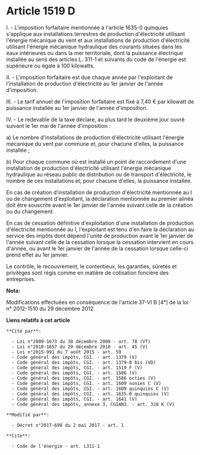 # Article 1519 D

I. - L'imposition forfaitaire mentionnée à l'article 1635-0 quinquies s'applique aux installations terrestres de production
d'électricité utilisant l'énergie mécanique du vent et aux installations de production d'électricité utilisant l'énergie
mécanique hydraulique des courants situées dans les eaux intérieures ou dans la mer territoriale, dont la puissance
électrique installée au sens des articles L. 311-1 et suivants du code de l'énergie est supérieure ou égale à 100 kilowatts.

II. - L'imposition forfaitaire est due chaque année par l'exploitant de l'installation de production d'électricité au 1er
janvier de l'année d'imposition.

III. - Le tarif annuel de l'imposition forfaitaire est fixé à 7,40 € par kilowatt de puissance installée au 1er janvier de
l'année d'imposition.

IV. - Le redevable de la taxe déclare, au plus tard le deuxième jour ouvré suivant le 1er mai de l'année d'imposition :

a) Le nombre d'installations de production d'électricité utilisant l'énergie mécanique du vent par commune et, pour chacune
d'elles, la puissance installée ;

b) Pour chaque commune où est installé un point de raccordement d'une installation de production d'électricité utilisant
l'énergie mécanique hydraulique au réseau public de distribution ou de transport d'électricité, le nombre de ces
installations et, pour chacune d'elles, la puissance installée.

En cas de création d'installation de production d'électricité mentionnée au I ou de changement d'exploitant, la déclaration
mentionnée au premier alinéa doit être souscrite avant le 1er janvier de l'année suivant celle de la création ou du
changement.

En cas de cessation définitive d'exploitation d'une installation de production d'électricité mentionnée au I, l'exploitant
est tenu d'en faire la déclaration au service des impôts dont dépend l'unité de production avant le 1er janvier de l'année
suivant celle de la cessation lorsque la cessation intervient en cours d'année, ou avant le 1er janvier de l'année de la
cessation lorsque celle-ci prend effet au 1er janvier.

Le contrôle, le recouvrement, le contentieux, les garanties, sûretés et privilèges sont régis comme en matière de cotisation
foncière des entreprises.

**Nota:**

Modifications effectuées en conséquence de l'article  37-VI B [4°] de la loi n° 2012-1510 du 29 décembre 2012.

**Liens relatifs à cet article**

	**Cité par**:

	  - Loi n°2009-1673 du 30 décembre 2009 - art. 78 (VT)
	  - Loi n°2010-1657 du 29 décembre 2010 - art. 45 (V)
	  - Loi n°2015-991 du 7 août 2015 - art. 59
	  - Code général des impôts, CGI. - art. 1379 (V)
	  - Code général des impôts, CGI. - art. 1379-0 bis (VD)
	  - Code général des impôts, CGI. - art. 1519 F (V)
	  - Code général des impôts, CGI. - art. 1586 (V)
	  - Code général des impôts, CGI. - art. 1586 octies (V)
	  - Code général des impôts, CGI. - art. 1609 nonies C (V)
	  - Code général des impôts, CGI. - art. 1609 quinquies C (V)
	  - Code général des impôts, CGI. - art. 1635-0 quinquies (V)
	  - Code général des impôts, CGI. - art. 1641 (V)
	  - Code général des impôts, annexe 3, CGIAN3. - art. 328 K (V)

	**Modifié par**:

	  - Décret n°2017-698 du 2 mai 2017 - art. 1

	**Cite**:

	  - Code de l'énergie - art. L311-1
